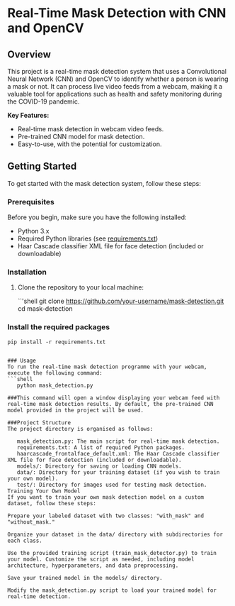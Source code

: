 
# Real-Time Mask Detection with CNN and OpenCV

## Overview

This project is a real-time mask detection system that uses a Convolutional Neural Network (CNN) and OpenCV to identify whether a person is wearing a mask or not. It can process live video feeds from a webcam, making it a valuable tool for applications such as health and safety monitoring during the COVID-19 pandemic.

**Key Features:**

- Real-time mask detection in webcam video feeds.
- Pre-trained CNN model for mask detection.
- Easy-to-use, with the potential for customization.

## Getting Started

To get started with the mask detection system, follow these steps:

### Prerequisites

Before you begin, make sure you have the following installed:

- Python 3.x
- Required Python libraries (see [requirements.txt](requirements.txt))
- Haar Cascade classifier XML file for face detection (included or downloadable)

### Installation

1. Clone the repository to your local machine:

   ``'shell
   git clone https://github.com/your-username/mask-detection.git
   cd mask-detection

### Install the required packages
```shell
pip install -r requirements.txt


### Usage
To run the real-time mask detection programme with your webcam, execute the following command:
```shell
   python mask_detection.py

###This command will open a window displaying your webcam feed with real-time mask detection results. By default, the pre-trained CNN model provided in the project will be used.

###Project Structure
The project directory is organised as follows:

   mask_detection.py: The main script for real-time mask detection.
   requirements.txt: A list of required Python packages.
   haarcascade_frontalface_default.xml: The Haar Cascade classifier XML file for face detection (included or downloadable).
   models/: Directory for saving or loading CNN models.
   data/: Directory for your training dataset (if you wish to train your own model).
   test/: Directory for images used for testing mask detection.
Training Your Own Model
If you want to train your own mask detection model on a custom dataset, follow these steps:

Prepare your labeled dataset with two classes: "with_mask" and "without_mask."

Organize your dataset in the data/ directory with subdirectories for each class.

Use the provided training script (train_mask_detector.py) to train your model. Customize the script as needed, including model architecture, hyperparameters, and data preprocessing.

Save your trained model in the models/ directory.

Modify the mask_detection.py script to load your trained model for real-time detection.


   
